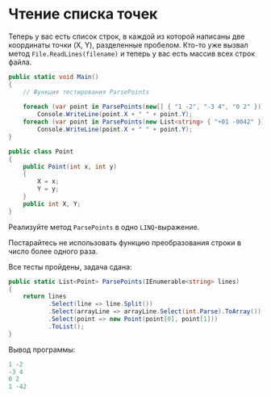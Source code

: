 # Чтение списка точек

Теперь у вас есть список строк, в каждой из которой написаны две координаты точки (X, Y), разделенные пробелом. Кто-то уже вызвал метод `File.ReadLines(filename)` и теперь у вас есть массив всех строк файла.

```cs
public static void Main()
{
    // Функция тестирования ParsePoints
    
    foreach (var point in ParsePoints(new[] { "1 -2", "-3 4", "0 2" }))
        Console.WriteLine(point.X + " " + point.Y);
    foreach (var point in ParsePoints(new List<string> { "+01 -0042" }))
        Console.WriteLine(point.X + " " + point.Y);
}

public class Point
{
    public Point(int x, int y)
    {
        X = x;
        Y = y;
    }
    public int X, Y;
}
```

Реализуйте метод `ParsePoints` в одно `LINQ`-выражение.

Постарайтесь не использовать функцию преобразования строки в число более одного раза.

Все тесты пройдены, задача сдана:
```cs
public static List<Point> ParsePoints(IEnumerable<string> lines)
{
    return lines
           .Select(line => line.Split())
           .Select(arrayLine => arrayLine.Select(int.Parse).ToArray())
           .Select(point => new Point(point[0], point[1]))
           .ToList();
}
```

Вывод программы:
```cs
1 -2
-3 4
0 2
1 -42
```
